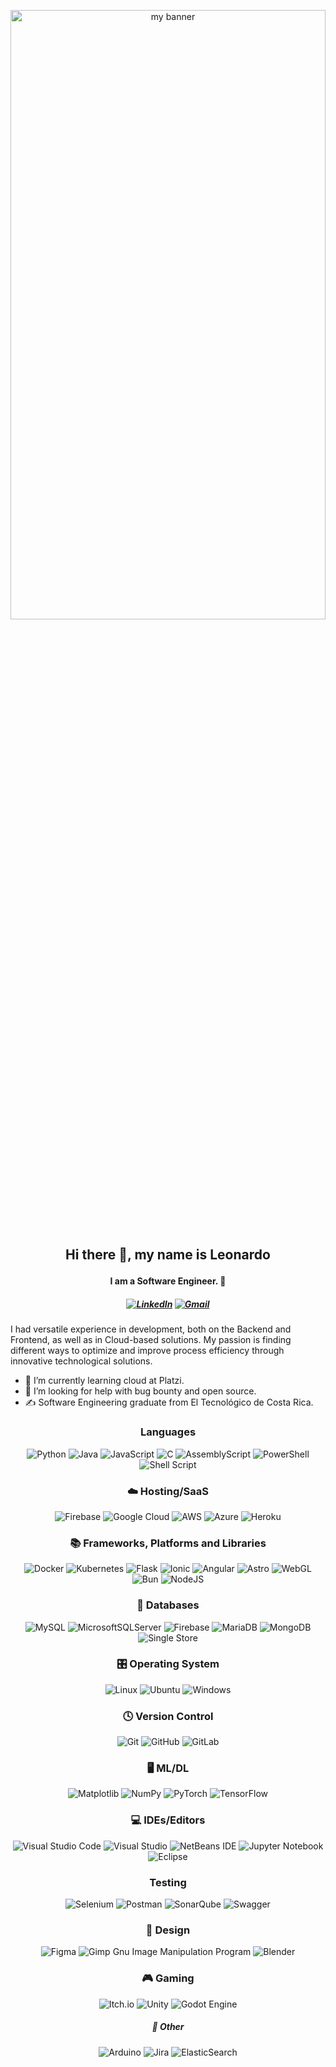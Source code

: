 <p align="center">
    <img width="100%" height="50%" src="https://i.ibb.co/SmWD8Wk/banner-readme.jpg" alt="my banner">
</p>

## <p align="center">Hi there 👋, my name is Leonardo</p>

#### <p align="center">I am a Software Engineer. 👋</p>

##### <p align="center"> [![LinkedIn](https://img.shields.io/badge/linkedin-%230077B5.svg?style=for-the-badge&logo=linkedin&logoColor=white)](https://www.linkedin.com/in/ldfozamis/) [![Gmail](https://img.shields.io/badge/Gmail-D14836?style=for-the-badge&logo=gmail&logoColor=white)](mailto:Ldfozamis@gmail.com) </p>

I had versatile experience in development, both on the Backend and Frontend, as well as in Cloud-based solutions. My passion is finding different ways to optimize and improve process efficiency through innovative technological solutions.

- 🌱 I’m currently learning cloud at Platzi.
- 🤔 I’m looking for help with bug bounty and open source.
- ✍ Software Engineering graduate from El Tecnológico de Costa Rica.

###    <p align="center">Languages</p>

  <div align="center"> 
   
   ![Python](https://img.shields.io/badge/python-3670A0?style=for-the-badge&logo=python&logoColor=ffdd54)
    ![Java](https://img.shields.io/badge/java-%23ED8B00.svg?style=for-the-badge&logo=openjdk&logoColor=white)
    ![JavaScript](https://img.shields.io/badge/javascript-%23323330.svg?style=for-the-badge&logo=javascript&logoColor=%23F7DF1E)
    ![C](https://img.shields.io/badge/c-%2300599C.svg?style=for-the-badge&logo=c&logoColor=white)
    ![AssemblyScript](https://img.shields.io/badge/assembly%20script-%23000000.svg?style=for-the-badge&logo=assemblyscript&logoColor=white)
    ![PowerShell](https://img.shields.io/badge/PowerShell-%235391FE.svg?style=for-the-badge&logo=powershell&logoColor=white)
    ![Shell Script](https://img.shields.io/badge/shell_script-%23121011.svg?style=for-the-badge&logo=gnu-bash&logoColor=white)
  </div>

###    <p align="center">☁️ Hosting/SaaS</p>
  <div align="center">  

   ![Firebase](https://img.shields.io/badge/firebase-%23039BE5.svg?style=for-the-badge&logo=firebase)
    ![Google Cloud](https://img.shields.io/badge/GoogleCloud-%234285F4.svg?style=for-the-badge&logo=google-cloud&logoColor=white)
    ![AWS](https://img.shields.io/badge/AWS-%23FF9900.svg?style=for-the-badge&logo=amazon-aws&logoColor=white)
    ![Azure](https://img.shields.io/badge/azure-%230072C6.svg?style=for-the-badge&logo=microsoftazure&logoColor=white)
    ![Heroku](https://img.shields.io/badge/heroku-%23430098.svg?style=for-the-badge&logo=heroku&logoColor=white)
  </div>

###    <p align="center">📚 Frameworks, Platforms and Libraries</p>
  <div align="center">  
   
   ![Docker](https://img.shields.io/badge/docker-%230db7ed.svg?style=for-the-badge&logo=docker&logoColor=white)
    ![Kubernetes](https://img.shields.io/badge/kubernetes-%23326ce5.svg?style=for-the-badge&logo=kubernetes&logoColor=white)
    ![Flask](https://img.shields.io/badge/flask-%23000.svg?style=for-the-badge&logo=flask&logoColor=white)
    ![Ionic](https://img.shields.io/badge/Ionic-%233880FF.svg?style=for-the-badge&logo=Ionic&logoColor=white)
    ![Angular](https://img.shields.io/badge/angular-%23DD0031.svg?style=for-the-badge&logo=angular&logoColor=white)
    ![Astro](https://img.shields.io/badge/astro-%232C2052.svg?style=for-the-badge&logo=astro&logoColor=white)
    ![WebGL](https://img.shields.io/badge/WebGL-990000?logo=webgl&logoColor=white&style=for-the-badge)
    ![Bun](https://img.shields.io/badge/Bun-%23000000.svg?style=for-the-badge&logo=bun&logoColor=white)
    ![NodeJS](https://img.shields.io/badge/node.js-6DA55F?style=for-the-badge&logo=node.js&logoColor=white)
  </div>

###    <p align="center">💾 Databases</p>
  <div align="center">  
   
   ![MySQL](https://img.shields.io/badge/mysql-4479A1.svg?style=for-the-badge&logo=mysql&logoColor=white)
    ![MicrosoftSQLServer](https://img.shields.io/badge/Microsoft%20SQL%20Server-CC2927?style=for-the-badge&logo=microsoft%20sql%20server&logoColor=white)
    ![Firebase](https://img.shields.io/badge/firebase-a08021?style=for-the-badge&logo=firebase&logoColor=ffcd34)
    ![MariaDB](https://img.shields.io/badge/MariaDB-003545?style=for-the-badge&logo=mariadb&logoColor=white)
    ![MongoDB](https://img.shields.io/badge/MongoDB-%234ea94b.svg?style=for-the-badge&logo=mongodb&logoColor=white)
    ![Single Store](https://img.shields.io/badge/Single%20Store-AA00FF?style=for-the-badge&logo=singlestore&logoColor=white)
  </div>

###    <p align="center">🎛️ Operating System</p>
  <div align="center">  
   
   ![Linux](https://img.shields.io/badge/Linux-FCC624?style=for-the-badge&logo=linux&logoColor=black)
    ![Ubuntu](https://img.shields.io/badge/Ubuntu-E95420?style=for-the-badge&logo=ubuntu&logoColor=white)
    ![Windows](https://img.shields.io/badge/Windows-0078D6?style=for-the-badge&logo=windows&logoColor=white)
  </div>

###    <p align="center">🕓 Version Control</p>
  <div align="center">  
   
   ![Git](https://img.shields.io/badge/git-%23F05033.svg?style=for-the-badge&logo=git&logoColor=white)
    ![GitHub](https://img.shields.io/badge/github-%23121011.svg?style=for-the-badge&logo=github&logoColor=white)
    ![GitLab](https://img.shields.io/badge/gitlab-%23181717.svg?style=for-the-badge&logo=gitlab&logoColor=white)
  </div>

###    <p align="center">🖥️ ML/DL</p>
  <div align="center">  
   
   ![Matplotlib](https://img.shields.io/badge/Matplotlib-%23ffffff.svg?style=for-the-badge&logo=Matplotlib&logoColor=black)
    ![NumPy](https://img.shields.io/badge/numpy-%23013243.svg?style=for-the-badge&logo=numpy&logoColor=white)
    ![PyTorch](https://img.shields.io/badge/PyTorch-%23EE4C2C.svg?style=for-the-badge&logo=PyTorch&logoColor=white)
    ![TensorFlow](https://img.shields.io/badge/TensorFlow-%23FF6F00.svg?style=for-the-badge&logo=TensorFlow&logoColor=white)
  </div>

###    <p align="center">💻 IDEs/Editors</p>
  <div align="center">  
   
   ![Visual Studio Code](https://img.shields.io/badge/Visual%20Studio%20Code-0078d7.svg?style=for-the-badge&logo=visual-studio-code&logoColor=white)
    ![Visual Studio](https://img.shields.io/badge/Visual%20Studio-5C2D91.svg?style=for-the-badge&logo=visual-studio&logoColor=white)
    ![NetBeans IDE](https://img.shields.io/badge/NetBeansIDE-1B6AC6.svg?style=for-the-badge&logo=apache-netbeans-ide&logoColor=white)
    ![Jupyter Notebook](https://img.shields.io/badge/jupyter-%23FA0F00.svg?style=for-the-badge&logo=jupyter&logoColor=white)
    ![Eclipse](https://img.shields.io/badge/Eclipse-FE7A16.svg?style=for-the-badge&logo=Eclipse&logoColor=white)
  </div>

###    <p align="center">Testing</p>
  <div align="center">  
   
   ![Selenium](https://img.shields.io/badge/-selenium-%43B02A?style=for-the-badge&logo=selenium&logoColor=white)
    ![Postman](https://img.shields.io/badge/Postman-FF6C37?style=for-the-badge&logo=postman&logoColor=white)
    ![SonarQube](https://img.shields.io/badge/SonarQube-black?style=for-the-badge&logo=sonarqube&logoColor=4E9BCD)
    ![Swagger](https://img.shields.io/badge/-Swagger-%23Clojure?style=for-the-badge&logo=swagger&logoColor=white)
  </div>

###    <p align="center">🎨 Design</p>
  <div align="center">  
   
   ![Figma](https://img.shields.io/badge/figma-%23F24E1E.svg?style=for-the-badge&logo=figma&logoColor=white)
    ![Gimp Gnu Image Manipulation Program](https://img.shields.io/badge/Gimp-657D8B?style=for-the-badge&logo=gimp&logoColor=FFFFFF)
    ![Blender](https://img.shields.io/badge/blender-%23F5792A.svg?style=for-the-badge&logo=blender&logoColor=white)
  </div>

###    <p align="center">🎮 Gaming</p>
  <div align="center">  
   
   ![Itch.io](https://img.shields.io/badge/Itch-%23FF0B34.svg?style=for-the-badge&logo=Itch.io&logoColor=white)
    ![Unity](https://img.shields.io/badge/unity-%23000000.svg?style=for-the-badge&logo=unity&logoColor=white)
    ![Godot Engine](https://img.shields.io/badge/GODOT-%23FFFFFF.svg?style=for-the-badge&logo=godot-engine)
  </div>

#####    <p align="center">🥅 Other</p>
  <div align="center">  
   
   ![Arduino](https://img.shields.io/badge/-Arduino-00979D?style=for-the-badge&logo=Arduino&logoColor=white)
    ![Jira](https://img.shields.io/badge/jira-%230A0FFF.svg?style=for-the-badge&logo=jira&logoColor=white)
    ![ElasticSearch](https://img.shields.io/badge/-ElasticSearch-005571?style=for-the-badge&logo=elasticsearch)
  </div>
